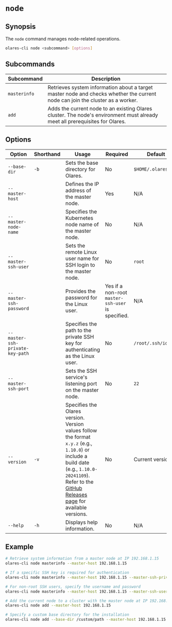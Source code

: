 # `node`

## Synopsis

The `node` command manages node-related operations.

```bash
olares-cli node <subcommand> [options]
```

## Subcommands

| Subcommand   | Description                                                                                                                   |
|--------------|-------------------------------------------------------------------------------------------------------------------------------|
| `masterinfo` | Retrieves system information about a target master node and checks whether the current node can join the cluster as a worker. |
| `add`        | Adds the current node to an existing Olares cluster. The node's environment must already meet all prerequisites for Olares.   |

## Options

| Option                          | Shorthand | Usage                                                                                                                                                                                                                                                     | Required | Default                        |
|---------------------------------|-----------|-----------------------------------------------------------------------------------------------------------------------------------------------------------------------------------------------------------------------------------------------------------|-------------------------|--------------------------------|
| `--base-dir`                    | `-b`      | Sets the base directory for Olares.                                                                                                                                                                                                                       | No                   | `$HOME/.olares`                |
| `--master-host`                 |           | Defines the IP address of the master node.                                                                                                                                                                                                              | Yes                    | N/A                            |
| `--master-node-name`            |           | Specifies the Kubernetes node name of the master node.                                                                                                                                                                                                    | No                   | N/A                            |
| `--master-ssh-user`             |           | Sets the remote Linux user name for SSH login to the master node.                                                                                                                                                                                         | No                   | `root`                         |
| `--master-ssh-password`         |           | Provides the password for the Linux user.                                                                                                                                                     | Yes if a non-root `master-ssh-user` is specified.                     | N/A                            |
| `--master-ssh-private-key-path` |           | Specifies the path to the private SSH key for authenticating as the Linux user.                                                                                                                                                                           | No                   | `/root/.ssh/id_rsa`            |
| `--master-ssh-port`             |           | Sets the SSH service's listening port on the master node.                                                                                                                                                                                                 | No                   | `22`                           |
| `--version`                     | `-v`      | Specifies the Olares version. <br>Version values follow the format `x.y.z` (e.g., `1.10.0`) or include a build date (e.g., `1.10.0-20241109`).<br> Refer to the [GitHub Releases page](https://github.com/beclab/Olares/releases) for available versions. | No                   | Current version    |
| `--help`                        | `-h`      | Displays help information.                                                                                                                                                                                                                                | No                   | N/A                            |                                                        |

## Example

```bash
# Retrieve system information from a master node at IP 192.168.1.15
olares-cli node masterinfo --master-host 192.168.1.15

# If a specific SSH key is required for authentication
olares-cli node masterinfo --master-host 192.168.1.15 --master-ssh-private-key-path /home/olares/.ssh/id_rsa

# For non-root SSH users, specify the username and password
olares-cli node masterinfo --master-host 192.168.1.15 --master-ssh-user olares --master-ssh-password password123

# Add the current node to a cluster with the master node at IP 192.168.1.15
olares-cli node add --master-host 192.168.1.15

# Specify a custom base directory for the installation
olares-cli node add --base-dir /custom/path --master-host 192.168.1.15
```


